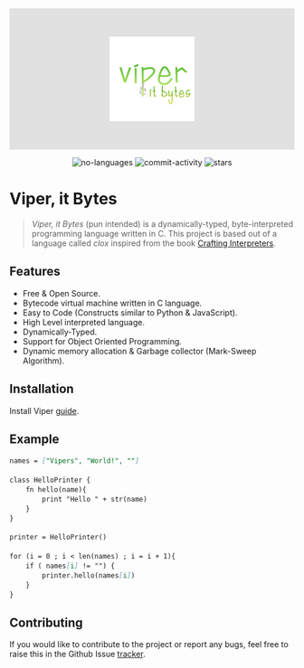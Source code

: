 <div align="center" style="display:flex; align-items:center;justify-content: center;background:#e1e1e1;color:#0f0f0f;padding:50px;">
    <img alt="talion logo" src="https://raw.githubusercontent.com/rahuldshetty/viper/master/docs/_media/logo.png" width="150">
</div>

<p align="center">
    <img alt="no-languages" src="https://img.shields.io/github/languages/count/rahuldshetty/viper?color=red&style=flat-square">
    <img alt="commit-activity" src="https://img.shields.io/github/commit-activity/w/rahuldshetty/viper?color=green&style=flat-square">
   <img alt="stars" src="https://img.shields.io/github/stars/rahuldshetty/viper?style=social">
</p>


# Viper, it Bytes  <!-- {docsify-ignore-all} -->


> *Viper, it Bytes* (pun intended) is a dynamically-typed, byte-interpreted programming language written in C. This project is based out of a language called *clox* inspired from the book [Crafting Interpreters](https://craftinginterpreters.com).

## Features

- Free & Open Source.
- Bytecode virtual machine written in C language.
- Easy to Code (Constructs similar to Python & JavaScript).
- High Level interpreted language.
- Dynamically-Typed.
- Support for Object Oriented Programming.
- Dynamic memory allocation & Garbage collector (Mark-Sweep Algorithm).

## Installation

Install Viper [guide](https://rahuldshetty.github.io/viper/#/guide?id=installation).

## Example

```intro.md
names = ["Vipers", "World!", ""]

class HelloPrinter {
    fn hello(name){
        print "Hello " + str(name)
    }
}

printer = HelloPrinter()

for (i = 0 ; i < len(names) ; i = i + 1){
    if ( names[i] != "") {
        printer.hello(names[i])
    }
}
```

## Contributing

If you would like to contribute to the project or report any bugs, feel free to raise this in the Github Issue [tracker](https://github.com/rahuldshetty/viper/issues).  